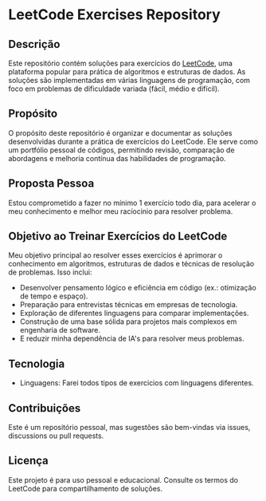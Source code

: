 # LeetCode Exercises Repository

## Descrição
Este repositório contém soluções para exercícios do [LeetCode](https://leetcode.com/), uma plataforma popular para prática de algoritmos e estruturas de dados. As soluções são implementadas em várias linguagens de programação, com foco em problemas de dificuldade variada (fácil, médio e difícil).

## Propósito
O propósito deste repositório é organizar e documentar as soluções desenvolvidas durante a prática de exercícios do LeetCode. Ele serve como um portfólio pessoal de códigos, permitindo revisão, comparação de abordagens e melhoria contínua das habilidades de programação.

## Proposta Pessoa
Estou comprometido a fazer no mínimo 1 exercício todo dia, para acelerar o meu conhecimento e melhor meu racíocinio para resolver problema.


## Objetivo ao Treinar Exercícios do LeetCode
Meu objetivo principal ao resolver esses exercícios é aprimorar o conhecimento em algoritmos, estruturas de dados e técnicas de resolução de problemas. Isso inclui:
- Desenvolver pensamento lógico e eficiência em código (ex.: otimização de tempo e espaço).
- Preparação para entrevistas técnicas em empresas de tecnologia.
- Exploração de diferentes linguagens para comparar implementações.
- Construção de uma base sólida para projetos mais complexos em engenharia de software.
- E reduzir minha dependência de IA's para resolver meus problemas.


## Tecnologia
- Linguagens: Farei todos tipos de exercicios com linguagens diferentes.

## Contribuições
Este é um repositório pessoal, mas sugestões são bem-vindas via issues, discussions ou pull requests.

## Licença
Este projeto é para uso pessoal e educacional. Consulte os termos do LeetCode para compartilhamento de soluções.